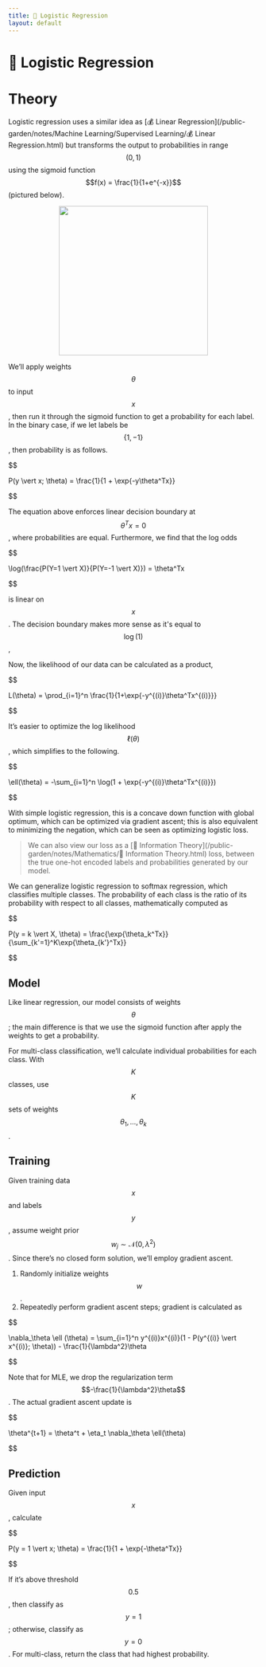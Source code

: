 ```yaml
---
title: 🦠 Logistic Regression
layout: default
---
```


# 🦠 Logistic Regression

# Theory
Logistic regression uses a similar idea as [💰 Linear Regression](/public-garden/notes/Machine Learning/Supervised Learning/💰 Linear Regression.html) but transforms the output to probabilities in range $$(0, 1)$$ using the sigmoid function $$f(x) = \frac{1}{1+e^{-x}}$$ (pictured below).

<div style="text-align:center">
<img src="{{ site.url }}{{ site.baseurl }}/notes/Attachments/20221229103241.png?raw=true" width="300"/>
</div>

We’ll apply weights $$\theta$$ to input $$x$$, then run it through the sigmoid function to get a probability for each label. In the binary case, if we let labels be $$\{1, -1\}$$, then probability is as follows.

$$

 P(y \vert x; \theta) = \frac{1}{1 + \exp\{-y\theta^Tx\}} 

$$

The equation above enforces linear decision boundary at $$\theta^Tx = 0$$, where probabilities are equal. Furthermore, we find that the log odds 

$$

\log(\frac{P(Y=1 \vert X)}{P(Y=-1 \vert X)}) = \theta^Tx

$$

is linear on $$x$$. The decision boundary makes more sense as it's equal to $$\log(1)$$, 

Now, the likelihood of our data can be calculated as a product, 

$$

L(\theta) = \prod_{i=1}^n \frac{1}{1+\exp\{-y^{(i)}\theta^Tx^{(i)}\}}

$$

It’s easier to optimize the log likelihood $$\ell(\theta)$$, which simplifies to the following.

$$

 \ell(\theta) = -\sum_{i=1}^n \log(1 + \exp\{-y^{(i)}\theta^Tx^{(i)}\}) 

$$

With simple logistic regression, this is a concave down function with global optimum, which can be optimized via gradient ascent; this is also equivalent to minimizing the negation, which can be seen as optimizing logistic loss.

> We can also view our loss as a [🧮 Information Theory](/public-garden/notes/Mathematics/🧮 Information Theory.html) loss, between the true one-hot encoded labels and probabilities generated by our model.

We can generalize logistic regression to softmax regression, which classifies multiple classes. The probability of each class is the ratio of its probability with respect to all classes, mathematically computed as 

$$

P(y = k \vert X, \theta) = \frac{\exp\{\theta_k^Tx\}}{\sum_{k'=1}^K\exp\{\theta_{k'}^Tx\}}

$$

## Model
Like linear regression, our model consists of weights $$\theta$$; the main difference is that we use the sigmoid function after apply the weights to get a probability.

For multi-class classification, we’ll calculate individual probabilities for each class. With $$K$$ classes, use $$K$$ sets of weights $$\theta_1, \ldots, \theta_k$$.

## Training
Given training data $$x$$ and labels $$y$$, assume weight prior $$w_j \sim \mathcal{N}(0, \lambda^2)$$. Since there’s no closed form solution, we’ll employ gradient ascent.
1. Randomly initialize weights $$w$$.
2. Repeatedly perform gradient ascent steps; gradient is calculated as 

$$

\nabla_\theta \ell (\theta) = \sum_{i=1}^n y^{(i)}x^{(i)}(1 - P(y^{(i)} \vert x^{(i)}; \theta)) - \frac{1}{\lambda^2}\theta

$$

 Note that for MLE, we drop the regularization term $$-\frac{1}{\lambda^2}\theta$$. The actual gradient ascent update is 

$$

\theta^{t+1} = \theta^t + \eta_t \nabla_\theta \ell(\theta)

$$

## Prediction
Given input $$x$$, calculate 

$$

P(y = 1 \vert x; \theta) = \frac{1}{1 + \exp\{-\theta^Tx\}}

$$

If it’s above threshold $$0.5$$, then classify as $$y = 1$$; otherwise, classify as $$y = 0$$. For multi-class, return the class that had highest probability.